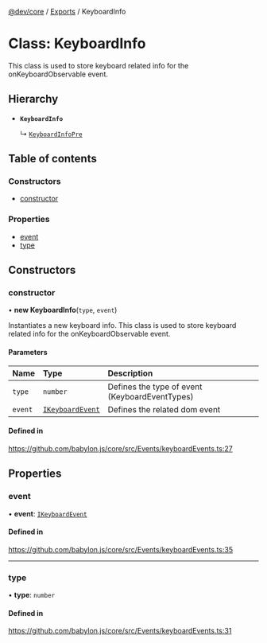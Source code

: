 [@dev/core](../README.md) / [Exports](../modules.md) / KeyboardInfo

# Class: KeyboardInfo

This class is used to store keyboard related info for the onKeyboardObservable event.

## Hierarchy

- **`KeyboardInfo`**

  ↳ [`KeyboardInfoPre`](KeyboardInfoPre.md)

## Table of contents

### Constructors

- [constructor](KeyboardInfo.md#constructor)

### Properties

- [event](KeyboardInfo.md#event)
- [type](KeyboardInfo.md#type)

## Constructors

### constructor

• **new KeyboardInfo**(`type`, `event`)

Instantiates a new keyboard info.
This class is used to store keyboard related info for the onKeyboardObservable event.

#### Parameters

| Name | Type | Description |
| :------ | :------ | :------ |
| `type` | `number` | Defines the type of event (KeyboardEventTypes) |
| `event` | [`IKeyboardEvent`](../interfaces/IKeyboardEvent.md) | Defines the related dom event |

#### Defined in

https://github.com/babylon.js/core/src/Events/keyboardEvents.ts:27

## Properties

### event

• **event**: [`IKeyboardEvent`](../interfaces/IKeyboardEvent.md)

#### Defined in

https://github.com/babylon.js/core/src/Events/keyboardEvents.ts:35

___

### type

• **type**: `number`

#### Defined in

https://github.com/babylon.js/core/src/Events/keyboardEvents.ts:31
